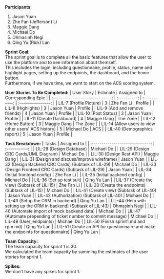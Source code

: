 <b>Participants:</b>
1. Jason Yuan
2. Zhe Fan (Jefferson) Li
3. Maggie Dang
4. Michael Do
5. Ohmasinh Negi
6. Qing Yu (Rick) Lan

<b>Sprint Goal:</b><br>
The sprint goal is to complete all the basic features that allow the user to use the platform and to see information about themself.<br>
This includes the login, including questionnaire, profile, status, name and highlight pages, setting up the endpoints, the dashboard, and the home button.<br>
Furthermore, if we have time, we want to start on the ACS scoring system.

<b>User Stories To Be Completed:</b>
| User Story                                                   | Estimate     | Assigned to   | Corresponding Epic |
| :------------------------------:                             | :----------: | :-----------: | :----------------: |
| LIL-7 (Profile Picture)                                      | 3            | Zhe Fan Li    | Profile            |
| LIL-8 (Highlights)                                           | 3            | Jason Yuan    | Profile            |
| LIL-9 (Add and remove friends)                               | 4            | Jason Yuan    | Profile            |
| LIL-10 (Post Status)                                         | 3            | Jason Yuan    | Profile            |
| LIL-11 (Create Dashboard)                                    | 4            | Maggie Dang   | The Zone           |
| LIL-12 (Home Button)                                         | 3            | Maggie Dang   | The Zone           |
| LIL-14 (Allow users to view other users' ACS history)        | 5            | Michael Do    | ACS                |
| LIL-40 (Demographics report)                                 | 5            | Jason Yuan    | Profile            |

<b>Task Breakdown:</b>
| Tasks                                                                                 | Assigned to   |
| :------------------------------:                                                      | :-----------: |
| LIL-28 (Design Database)                                                              | Michael Do    |
| LIL-29 (Design CRC Cards/UML Diagram)                                                 | Michael Do    |
| LIL-30 (Design Rest API)                                                              | Maggie Dang   |
| LIL-31 (Design and discuss/improve wireframe)                                         | Jason Yuan    |
| LIL-32 (Design Backend CRC Cards) (Subtask of LIL-29)                                 | Michael Do    |
| LIL-33 (Design Frontend CRC Cards) (Subtask of LIL-29)                                | Jason Yuan    |
| LIL-34 (Initial frontend config)                                                      | Zhe Fan Li    |
| LIL-35 (Initial backend config)                                                       | Michael Do    |
| LIL-36 (Set up test suit)                                                             | Qing Yu Lan   |
| LIL-37 (Create the view) (Subtask of LIL-15)                                          | Zhe Fan Li    |
| LIL-38 (Create the endpoints) (Subtask of LIL-15)                                     | Michael Do    |
| LIL-41 (Create view) (Subtask of LIL-40)                                              | Jason Yuan    |
| LIL-42 (Authorization) (Subtask of LIL-40)                                            | Michael Do    |
| LIL-43 (Setup the ORM in backend)                                                     | Qing Yu Lan   |
| LIL-44 (Help with setting up the ORM in backend) (Subtask of LIL-43)                  | Ohmasinh Negi |
| LIL-46 (Automate import of mock backend data)                                         | Michael Do    |
| LIL-47 (Automate prepending of ticket number to commit message)                       | Michael Do    |
| LIL-49 (User_endpoints)                                                               | Michael Do    |
| LIL-50 (Finish sprint1.md and rpm.md)                                                 | Qing Yu Lan   |
| LIL-51 (Create an API for questionnaire and make the endpoints for questionnaire)     | Qing Yu Lan   |


<b>Team Capacity:</b><br>
The team capacity for sprint 1 is 30.<br>
We calculated the team capacity by summing the estimates of the user stories for sprint 1.

<b>Spikes:</b><br>
We don't have any spikes for sprint 1.
